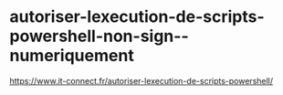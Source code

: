 # autoriser-lexecution-de-scripts-powershell-non-sign--numeriquement
https://www.it-connect.fr/autoriser-lexecution-de-scripts-powershell/
